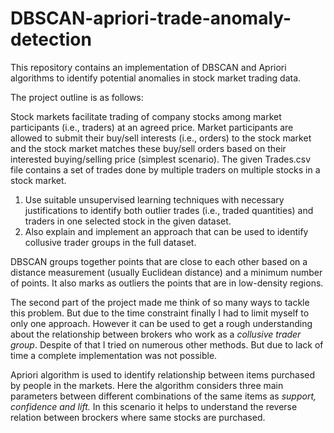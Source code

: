 # DBSCAN-apriori-trade-anomaly-detection
This repository contains an implementation of DBSCAN and Apriori algorithms to identify potential anomalies in stock market trading data.

The project outline is as follows:

Stock markets facilitate trading of company stocks among market participants (i.e., traders) at an agreed price. Market participants are allowed to submit their buy/sell interests (i.e., orders) to the stock market and the stock market matches these buy/sell orders based on their interested buying/selling price (simplest scenario). The given Trades.csv file contains a set of trades done by multiple traders on multiple stocks in a stock market. 

1. Use suitable unsupervised learning techniques with necessary justifications to identify both outlier trades (i.e., traded quantities) and traders in one selected stock in the given dataset.
2. Also explain and implement an approach that can be used to identify collusive trader groups in the full dataset.

DBSCAN groups together points that are close to each other based on a distance measurement (usually Euclidean distance) and a minimum number of points. It also marks as outliers the points that are in low-density regions.

The second part of the project made me think of so many ways to tackle this problem. But due to the time constraint finally I had to limit myself to only one approach. However it can be used to get a rough understanding about the relationship between brokers who work as a *collusive trader group*. Despite of that I tried on numerous other methods. But due to lack of time a complete implementation was not possible.

Apriori algorithm is used to identify relationship between items purchased by people in the markets. Here the algorithm considers three main parameters between different combinations of the same items as *support, confidence and lift.* In this scenario it helps to understand the reverse relation between brockers where same stocks are purchased.
